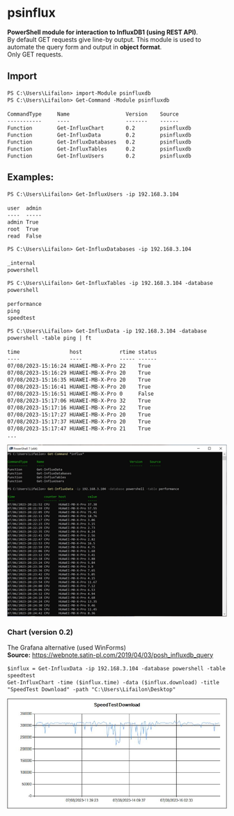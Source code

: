 # psinflux

**PowerShell module for interaction to InfluxDB1 (using REST API)**. \
By default GET requests give line-by output. This module is used to automate the query form and output in **object format**. \
Only GET requests.

## Import
```
PS C:\Users\Lifailon> import-Module psinfluxdb
PS C:\Users\Lifailon> Get-Command -Module psinfluxdb

CommandType     Name                  Version    Source
-----------     ----                  -------    ------
Function        Get-InfluxChart       0.2        psinfluxdb
Function        Get-InfluxData        0.2        psinfluxdb
Function        Get-InfluxDatabases   0.2        psinfluxdb
Function        Get-InfluxTables      0.2        psinfluxdb
Function        Get-InfluxUsers       0.2        psinfluxdb
```

## Examples:
```
PS C:\Users\Lifailon> Get-InfluxUsers -ip 192.168.3.104

user  admin
----  -----
admin True
root  True
read  False
```

```
PS C:\Users\Lifailon> Get-InfluxDatabases -ip 192.168.3.104

_internal
powershell
```

```
PS C:\Users\Lifailon> Get-InfluxTables -ip 192.168.3.104 -database powershell

performance
ping
speedtest
```
```
PS C:\Users\Lifailon> Get-InfluxData -ip 192.168.3.104 -database powershell -table ping | ft

time                host            rtime status
----                ----            ----- ------
07/08/2023-15:16:24 HUAWEI-MB-X-Pro 22    True
07/08/2023-15:16:29 HUAWEI-MB-X-Pro 20    True
07/08/2023-15:16:35 HUAWEI-MB-X-Pro 20    True
07/08/2023-15:16:41 HUAWEI-MB-X-Pro 20    True
07/08/2023-15:16:51 HUAWEI-MB-X-Pro 0     False
07/08/2023-15:17:06 HUAWEI-MB-X-Pro 32    True
07/08/2023-15:17:16 HUAWEI-MB-X-Pro 22    True
07/08/2023-15:17:27 HUAWEI-MB-X-Pro 20    True
07/08/2023-15:17:37 HUAWEI-MB-X-Pro 20    True
07/08/2023-15:17:47 HUAWEI-MB-X-Pro 21    True
...
```

![Image alt](https://github.com/Lifailon/psinfluxdb/blob/rsa/Screen/Example.jpg)

### Chart (version 0.2)

The Grafana alternative (used WinForms) \
**Source:** https://webnote.satin-pl.com/2019/04/03/posh_influxdb_query

```
$influx = Get-InfluxData -ip 192.168.3.104 -database powershell -table speedtest
Get-InfluxChart -time ($influx.time) -data ($influx.download) -title "SpeedTest Download" -path "C:\Users\Lifailon\Desktop"
```

![Image alt](https://github.com/Lifailon/psinfluxdb/blob/rsa/Screen/Chart.jpeg)
